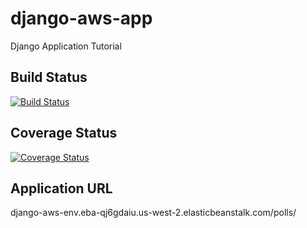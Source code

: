# django-aws-app
Django Application Tutorial


## Build Status
[![Build Status](https://app.travis-ci.com/jeffwong97/django-aws-app.svg?branch=main)](https://app.travis-ci.com/jeffwong97/django-aws-app)


## Coverage Status
[![Coverage Status](https://coveralls.io/repos/github/jeffwong97/django-aws-app/badge.svg?branch=main)](https://coveralls.io/github/jeffwong97/django-aws-app?branch=main)


## Application URL
django-aws-env.eba-qj6gdaiu.us-west-2.elasticbeanstalk.com/polls/
